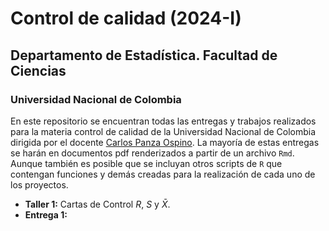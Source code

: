 # Control de calidad (2024-I)
## Departamento de Estadística. Facultad de Ciencias
### Universidad Nacional de Colombia

En este repositorio se encuentran todas las entregas y trabajos realizados para la materia control de calidad de la Universidad Nacional de Colombia dirigida por el docente 
[Carlos Panza Ospino](capanzao@unal.edu.co). La mayoría de estas entregas se harán en documentos pdf renderizados a partir de un archivo ```Rmd```. Aunque también es posible que se incluyan otros scripts de ```R``` que contengan funciones y demás creadas para la realización de cada uno de los proyectos.

- **Taller 1:** Cartas de Control $R$, $S$ y $\bar{X}$.
- **Entrega 1:**
